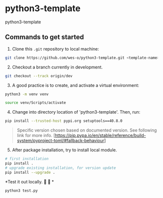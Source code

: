 # python3-template
python3-template

## Commands to get started

1. Clone this `.git` repository to local machine: 
```bash
git clone https://github.com/wes-o/python3-template.git <template-name> && cd $_
```

2. Checkout a branch currently in development.
```bash
git checkout --track origin/dev
```

3. A good practice is to create, and activate a virtual environment:
```bash
python3 -m venv venv
```
```bash
source venv/Scripts/activate
```

4. Change into directory location of 'python3-template'. Then, run:
```bash
pip install --trusted-host pypi.org setuptools==40.8.0
```

> Specific version chosen based on documented version. See following link for more info.
[https://pip.pypa.io/en/stable/reference/build-system/pyproject-toml/#fallback-behaviour]

5. After package installation, try to install local module.
```bash
# first installation
pip install . 
# upgrade existing installation, for version update 
pip install --upgrade .
```

*Test it out locally. 🎵 :musical_note: *
```bash
python3 test.py
```

